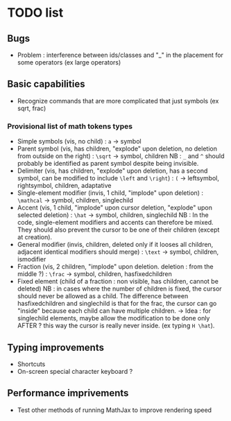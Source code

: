 # TODO list

## Bugs
- Problem : interference between ids/classes and "_" in the placement for some operators (ex large operators)

## Basic capabilities
- Recognize commands that are more complicated that just symbols (ex sqrt, frac)

### Provisional list of math tokens types
- Simple symbols (vis, no child) : `a` -> symbol
- Parent symbol (vis, has children, "explode" upon deletion, no deletion from outside on the right) : `\sqrt` -> symbol, children
NB : `_` and `^` should probably be identified as parent symbol despite being invisible.
- Delimiter (vis, has children, "explode" upon deletion, has a second symbol, can be modified to include `\left` and `\right`) : `(` -> leftsymbol, rightsymbol, children, adaptative
- Single-element modifier (invis, 1 child, "implode" upon deletion) : `\mathcal` -> symbol, children, singlechild
- Accent (vis, 1 child, "implode" upon cursor deletion, "explode" upon selected deletion) : `\hat` -> symbol, children, singlechild
NB : In the code, single-element modifiers and accents can therefore be mixed. They should also prevent the cursor to be one of their children (except at creation).
- General modifier (invis, children, deleted only if it looses all children, adjacent identical modifiers should merge) : `\text` -> symbol, children, ismodifier
- Fraction (vis, 2 children, "implode" upon deletion. deletion : from the middle ?) : `\frac` -> symbol, children, hasfixedchildren
- Fixed element (child of a fraction : non visible, has children, cannot be deleted)
NB : in cases where the number of children is fixed, the cursor should never be allowed as a child. The difference between hasfixedchildren and singlechild is that for the frac, the cursor can go "inside" because each child can have multiple children.
-> Idea : for singlechild elements, maybe allow the modification to be done only AFTER ? this way the cursor is really never inside. (ex typing `H \hat`).

## Typing improvements
- Shortcuts
- On-screen special character keyboard ?

## Performance imprivements
- Test other methods of running MathJax to improve rendering speed